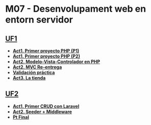 # M07 - Desenvolupament web en entorn servidor
## [**UF1**](https://github.com/xzhou12/m07-web-servidor/tree/UF1/UF1)
* [**Act1. Primer proyecto PHP (P1)**](https://github.com/xzhou12/m07-web-servidor/tree/UF1/UF1/Act1.%201r%20proyecto%20php)
* [**Act1. Primer proyecto PHP (P2)**](https://github.com/xzhou12/m07-web-servidor/tree/UF1/UF1/Act1.%20php-pt2)
* [**Act2. Modelo-Vista-Controlador en PHP**](https://github.com/xzhou12/m07-web-servidor/tree/UF1/UF1/Act2.%20Modelo-Vista-Controlador%20en%20PHP)
* [**Act2. MVC Re-entrega**](https://github.com/xzhou12/m07-web-servidor/tree/UF1/UF1/Act2.%20MVC%20(Re-entrega))
* [**Validación práctica**](https://github.com/xzhou12/m07-web-servidor/tree/UF1/UF1/Validacion%20practica%20(XiaobinZhou))
* [**Act3. La tienda**](https://github.com/xzhou12/m07-web-servidor/tree/UF1/UF1/Act3.%20La%20tienda)
## [**UF2**](https://github.com/xzhou12/m07-web-servidor/tree/UF2/UF2)
* [**Act1. Primer CRUD con Laravel**](https://github.com/xzhou12/m07-web-servidor/tree/UF2/UF2/Act1.%20Primer%20CRUD%20con%20Laravel)
* [**Act2. Seeder + Middleware**](https://github.com/xzhou12/m07-web-servidor/tree/UF2/UF2/Act2.%20Seeder%20%2B%20Middleware)
* [**Pt Final**](https://github.com/xzhou12/m07-web-servidor/tree/UF2/UF2/Pt%20Final)

